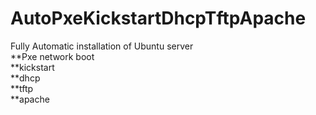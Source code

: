 # AutoPxeKickstartDhcpTftpApache
Fully Automatic installation of Ubuntu server       
**Pxe network boot     
**kickstart    
**dhcp    
**tftp    
**apache    

